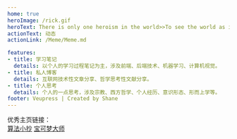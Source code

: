 ```yaml
---
home: true
heroImage: /rick.gif
heroText: There is only one heroism in the world>>To see the world as it is and to love it. 
actionText: 动态
actionLink: /Meme/Meme.md

features:
- title: 学习笔记
  details: 以个人的学习过程笔记为主，涉及前端、后端技术、机器学习、计算机视觉。
- title: 私人博客
  details: 互联网技术性文章分享、哲学思考性文献分享。
- title: 个人思考
  details: 个人的一点思考，涉及宗教、西方哲学、个人经历、意识形态、形而上学等。
footer: Veupress | Created by Shane
---
```

优秀主页链接：<br>
[算法小抄](https://labuladong.gitbook.io/algo/)
[宝可梦大师](http://speech.ee.ntu.edu.tw/~tlkagk/)
